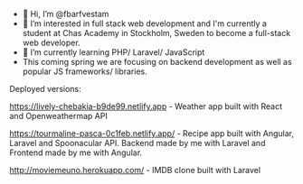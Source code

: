 - 👋 Hi, I’m @fbarfvestam
- 👀 I’m interested in full stack web development and I'm currently a student at Chas Academy in Stockholm, Sweden to become a full-stack web developer.
- 🌱 I’m currently learning PHP/ Laravel/ JavaScript
- This coming spring we are focusing on backend development as well as popular JS frameworks/ libraries.

Deployed versions: 

https://lively-chebakia-b9de99.netlify.app - Weather app built with React and Openweathermap API

https://tourmaline-pasca-0c1feb.netlify.app/ - Recipe app built with Angular, Laravel and Spoonacular API. Backend made by me with Laravel and Frontend made by me with Angular.

http://moviemeuno.herokuapp.com/ - IMDB clone built with Laravel

<!---
fbarfvestam/fbarfvestam is a ✨ special ✨ repository because its `README.md` (this file) appears on your GitHub profile.
You can click the Preview link to take a look at your changes.
--->
